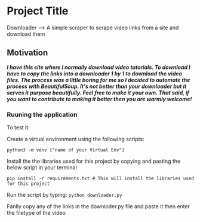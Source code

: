 # Project Title

Downloader --> A simple scraper to scrape video links from a site and download them

## Motivation
***I have this site where I normally download video tutorials. To download I have to copy the links into a 
downloader 1 by 1 to download the video files. The process was a little boring for me so I decided to automate the process 
with BeautifulSoup. It's not better than your downloader but it serves it purpose beautifully. Feel free 
to make it your own. That said, if you want to contribute to making it better then you are 
warmly welcome!***

### Ruuning the application
To test it:

Create a virtual environment using the following scripts:

```
python3 -m venv ["name of your Virtual Env"]
```

Install the the libraries used for this project by copying and pasting the below script in your terminal

```
pip install -r requirements.txt # This will install the libraries used for this project
```
Run the script by typing: ```python downloader.py```

Fanlly copy any of the links in the downloder.py file and paste it then enter the filetype of the video


